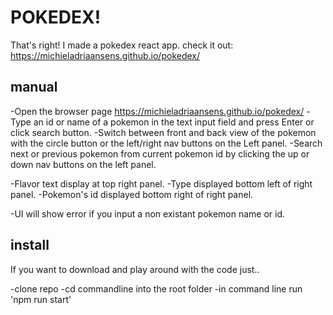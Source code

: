 # POKEDEX!

That's right! I made a pokedex react app.
check it out: https://michieladriaansens.github.io/pokedex/

## manual
-Open the browser page  https://michieladriaansens.github.io/pokedex/
-Type an id or name of a pokemon in the text input field and press Enter or click search button.
-Switch between front and back view of the pokemon with the circle button or the left/right nav buttons on the Left panel.
-Search next or previous pokemon from current pokemon id by clicking the up or down nav buttons on the left panel.

-Flavor text display at top right panel.
-Type displayed bottom left of right panel.
-Pokemon's id displayed bottom right of right panel.

-UI will show error if you input a non existant pokemon name or id.


## install
If you want to download and play around with the code just..

-clone repo
-cd commandline into the root folder
-in command line run 'npm run start' 


